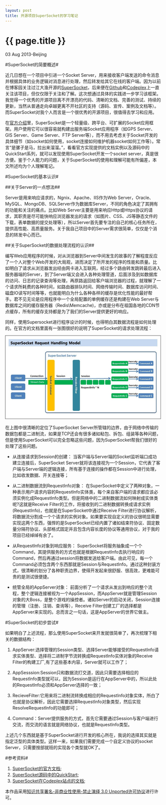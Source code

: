 ```yaml
---
layout: post
title: 开源项目SuperSocket的学习笔记
---
```


# {{ page.title }}
03 Aug 2013-Beijing

#SuperSocket的简要概述#

近几日想在一个项目中引进一个Socket Server，用来接收客户端发送的命令消息并根据具体的业务逻辑对消息进行处理，然后转发给其它在线的客户端。因为以前在博客园关注过江大渔开源的[SuperSocket](http://http://www.cnblogs.com/jzywh/)，后来便在[Github](https://github.com/kerryjiang/SuperSocket)和[Codeplex](https://supersocket.codeplex.com/)上一直关注该项目，但仅仅限于关注和了解。这次想通过具体的实践进一步学习该框架。我觉得一个优秀的开源项目离不开漂亮的代码、清晰的文档、完善的测试、持续的更新，当然从普通走向卓越更离不开社区的支持（源码、宣传、案例及文档等）。而SuperSocket对我个人而言是一个很优秀的开源项目，很值得去学习和应用。

在[官方介绍](http://docs.supersocket.net/v1-5/zh-CN)里，SuperSocket是一个轻量级、跨平台、可扩展的Socket应用框架。用户使用它可以很容易就构建出服务端Socket应用程序（如GPS Server、GIS Server、Game Server、FTP Server等），而不用去考虑关于Socket开发的具体细节（如socket如何使用，socket连接如何维护机器socket如何工作等）。常言“是骡子是马，拉出来溜溜。”，看看官方实现提供的文档实例以及源码中的QuickStart系列，就可以发现使用SuperSocket开发一个socket server，真是很方便。鉴于个人能力的问题，关于SuperSocket的使用和理解可能有所偏差，本文所述均为个人理解笔记。

#SuperSocket的基本认识#

##关于Server的一点想法##

Server是用来响应请求的，Ngnix、Apache、IIS作为Web Server，Oracle、MySQL、MongoDB、SQLServer作为数据库Server，不同的角色决定了其拥有的功能和关注的痛点。比如Web Server主要是用来响应Http或Https协议的请求，其职责是尽可能快响应浏览器发出的请求（如图片、CSS、JS等静态文件的下载，表单数据的提交处理等），所以Server首先要专注的自己的核心任务所在，提供高性能、高质量服务。关于我自己项目中的Server需求很简单，仅仅是个消息的转发中心而已。

##关于SuperSocket的数据处理流程的认识##

编写Web应用程序的时候，对从浏览器到Server中间发生的故事的了解程度反应了一个人对整个Web开发的大局观，进而决定了所开发的程序的性能和质量。比如明白了请求从浏览器发出经由网卡进入互联网，经过多个路由转发跳转最后进入服务器端的Server，到了Server端又会进入各种处理管道，后面涉及到如数据库的访问、日志的记录查询等处理，再原路返回给客户端浏览器的过程，就理解了一个请求所耗费的各种时间，如路由器排队时间、网络传输时间、数据库访问时间、磁盘IO读写时间等等，也就能明白为什么各种各样的缓存是优化性能的最好帮手。君不见无论是应用程序中一个全局配置的单例缓存还是构建在Web Server与数据库之间的缓存服务器（Redis\Memcache)，亦或是分布在祖国各地的CDN节点缓存，所有的缓存支持都是为了我们的Server提供更好的响应。

同样，使用Supersocket进行程序设计的时候，也得明白其数据流程是如何处理的。在官方的文档里面有一张图很好的说明了SuperSocket的请求处理流程：

![SuperSocket的数据处理流程](/images/postimg/supersocket_requesthandlingmodel.jpg)

在上图中很清晰的定位了SuperSocket Server所管辖的边界，由于网络中传输的数据包都是二进制流，如果是TCP还会有很多诸如粘包、拆包、组装等各种问题，但是使用SuperSocket可以完全忽略这些问题，因为SuperSocket帮我们很好的处理了这些问题。

- 从连接请求到Session的创建：
当客户端与Server端的Socket监听端口成功建立连接后，SuperSocket Server就将该连接视为一个Session，它代表了客户端与Server端的逻辑连接，所有基于连接的操作都在Session中进行处理，比如收发数据、开关连接等；

- 从二进制数据流到RequestInfo对象：
在SuperSocket中定义了两种对象，一种表示用户请求内容的RequestInfo实体类，每个来自客户端的请求都应该必须实例化成RequestInfo类型。但是网络中的二进制数据流如何映射成实体类呢?这就是Receive Filter的工作，将接收到的二进制数据转换成请求实例(RequestInfo)，也就是在SuperSocket中通过Receive Filter进行协议解析，将数据流分割成一个个请求的实例对象。如果要实现自定义的协议很明显需要实现这两个东西，强悍的是SuperSocket已经内置了诸如结束符协议、固定数量分隔符协议、头部格式固定并且包含内容长度的协议等通用协议，对于我的项目已经绰绰有余了。

-  从RequestInfo对象到响应服务：
SuperSocket将服务抽象成一个个Command，其提供服务的方式也就是根据RequestInfo去执行响应的Command，然后再通过session将数据发送给客户端。由此可见，每一个Command必须包含两个东西那就是Session与RequestInfo。通过这种封装方式，很清晰的划分了各种职责边界，使得开发起来很舒服、很高效，更难能可贵的是测试很便捷。

- 统管全局的AppServer对象：
前面分析了一个请求从发出到响应的整个流程，整个逻辑连接被视为一个AppSession，而AppServer就是管理Session对象的大Boss，是整个游戏的操控者。诸如Server的启动关闭，Session连接的管理（注册、注销、查询等），Receive Filter创建工厂的选择都是AppServer来实现的。总而言之一句话，这是AppServer的世界它做主。

#SuperSocket的初步尝试#

如果明白了上述流程，那么使用SuperSocket来开发就很简单了，再次梳理下相关的数据结构：

1. AppServer:选择管理的Session类型、选择Server能够接受的RequestInfo请求实体类型、选择将二进制字节流转换成RequestInfo实体对象的Receive Filter的构建工厂,有了这些基本内容，Server就可以工作了；

2. AppSesssion:Session只和数据流打交道，因此只需要选择相应的RequestInfo类型就可以，因为Session是运行在AppServer中的，所以此处的RequestInfo必须和AppServer选择的一致；

3. RecieveFilter:它用来将二进制流转换成相应的RequestInfo对象实体，所白了也就是协议解析，因此它需要选择RequestInfo对象类型，然后实现ResolveRequestInfo的功能即可；

4. Command：Server提供服务的方式，首先它需要通过Session与客户端进行交流，而交流的语言就是网络协议，也就是RequestInfo类型。

上述几个东西就是基于SuperSocket进行开发的核心所在，我说的选择其实就是指定泛型的具体类型。这样一来，如果我们需要完成一个自定义协议的socket Server，只需要按部就班的实现各个类型就OK了。

#参考资料#

1. [SuperSocket的官方文档](http://docs.supersocket.net/);
2. [SuperSocket源码中的QuickStart](https://github.com/kerryjiang/SuperSocket/tree/master/QuickStart);
3. [SuperSocket在Codeplex站点的文档](https://supersocket.codeplex.com/documentation);

本作品采用[知识共享署名-非商业性使用-禁止演绎 3.0 Unported许可协议](http://creativecommons.org/licenses/by-nc-nd/3.0/)进行许可。